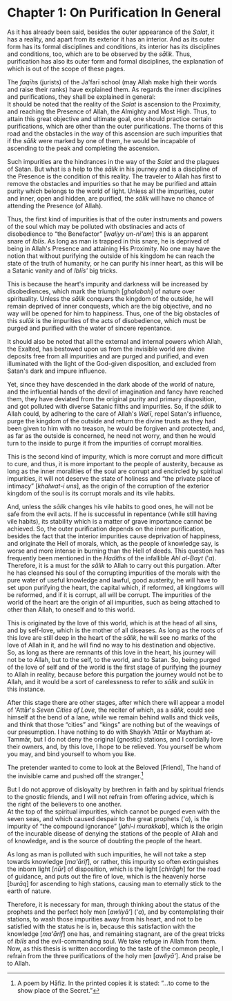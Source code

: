 Chapter 1: On Purification In General
=====================================

As it has already been said, besides the outer appearance of the
*Salat*, it has a reality, and apart from its exterior it has an
interior. And as its outer form has its formal disciplines and
conditions, its interior has its disciplines and conditions, too, which
are to be observed by the *sālik*. Thus, purification has also its outer
form and formal disciplines, the explanation of which is out of the
scope of these pages.

The *faqīh*s (jurists) of the Ja'farī school (may Allah make high their
words and raise their ranks) have explained them. As regards the inner
disciplines and purifications, they shall be explained in general:  
 It should be noted that the reality of the *Salat* is ascension to the
Proximity, and reaching the Presence of Allah, the Almighty and Most
High. Thus, to attain this great objective and ultimate goal, one should
practice certain purifications, which are other than the outer
purifications. The thorns of this road and the obstacles in the way of
this ascension are such impurities that if the *sālik* were marked by
one of them, he would be incapable of ascending to the peak and
completing the ascension.

Such impurities are the hindrances in the way of the *Salat* and the
plagues of Satan. But what is a help to the *sālik* in his journey and
is a discipline of the Presence is the condition of this reality. The
traveler to Allah has first to remove the obstacles and impurities so
that he may be purified and attain purity which belongs to the world of
light. Unless all the impurities, outer and inner, open and hidden, are
purified, the *sālik* will have no chance of attending the Presence (of
Allah).

Thus, the first kind of impurities is that of the outer instruments and
powers of the soul which may be polluted with obstinacies and acts of
disobedience to “the Benefactor” [*waliyy un-ni'am*] this is an apparent
snare of *Iblīs*. As long as man is trapped in this snare, he is
deprived of being in Allah's Presence and attaining His Proximity. No
one may have the notion that without purifying the outside of his
kingdom he can reach the state of the truth of humanity, or he can
purify his inner heart, as this will be a Satanic vanity and of *Iblīs'*
big tricks.

This is because the heart's impurity and darkness will be increased by
disobediences, which mark the triumph [*ghalabah*] of nature over
spirituality. Unless the *sālik* conquers the kingdom of the outside, he
will remain deprived of inner conquests, which are the big objective,
and no way will be opened for him to happiness. Thus, one of the big
obstacles of this *sulūk* is the impurities of the acts of disobedience,
which must be purged and purified with the water of sincere repentance.

It should also be noted that all the external and internal powers which
Allah, the Exalted, has bestowed upon us from the invisible world are
divine deposits free from all impurities and are purged and purified,
and even illuminated with the light of the God-given disposition, and
excluded from Satan's dark and impure influence.

Yet, since they have descended in the dark abode of the world of nature,
and the influential hands of the devil of imagination and fancy have
reached them, they have deviated from the original purity and primary
disposition, and got polluted with diverse Satanic filths and
impurities. So, if the *sālik* to Allah could, by adhering to the care
of Allah's *Walī*, repel Satan's influence, purge the kingdom of the
outside and return the divine trusts as they had been given to him with
no treason, he would be forgiven and protected, and, as far as the
outside is concerned, he need not worry, and then he would turn to the
inside to purge it from the impurities of corrupt moralities.

This is the second kind of impurity, which is more corrupt and more
difficult to cure, and thus, it is more important to the people of
austerity, because as long as the inner moralities of the soul are
corrupt and encircled by spiritual impurities, it will not deserve the
state of holiness and “the private place of intimacy” [*khalwat*-*i*
*uns*], as the origin of the corruption of the exterior kingdom of the
soul is its corrupt morals and its vile habits.

And, unless the *sālik* changes his vile habits to good ones, he will
not be safe from the evil acts. If he is successful in repentance (while
still having vile habits), its stability which is a matter of grave
importance cannot be achieved. So, the outer purification depends on the
inner purification, besides the fact that the interior impurities cause
deprivation of happiness, and originate the Hell of morals, which, as
the people of knowledge say, is worse and more intense in burning than
the Hell of deeds. This question has frequently been mentioned in the
*Hadiths* of the infallible *Ahl al-Bayt* ('*a*).  
 Therefore, it is a must for the *sālik* to Allah to carry out this
purgation. After he has cleansed his soul of the corrupting impurities
of the morals with the pure water of useful knowledge and lawful, good
austerity, he will have to set upon purifying the heart, the capital
which, if reformed, all kingdoms will be reformed, and if it is corrupt,
all will be corrupt. The impurities of the world of the heart are the
origin of all impurities, such as being attached to other than Allah, to
oneself and to this world.

This is originated by the love of this world, which is at the head of
all sins, and by self-love, which is the mother of all diseases. As long
as the roots of this love are still deep in the heart of the *sālik*, he
will see no marks of the love of Allah in it, and he will find no way to
his destination and objective. So, as long as there are remnants of this
love in the heart, his journey will not be to Allah, but to the self, to
the world, and to Satan. So, being purged of the love of self and of the
world is the first stage of purifying the journey to Allah in reality,
because before this purgation the journey would not be to Allah, and it
would be a sort of carelessness to refer to *sālik* and *sulūk* in this
instance.

After this stage there are other stages, after which there will appear a
model of 'Attār's *Seven Cities of Love*, the reciter of which, as a
*sālik*, could see himself at the bend of a lane, while we remain behind
walls and thick veils, and think that those “cities” and “kings” are
nothing but of the weavings of our presumption. I have nothing to do
with Shaykh 'Attār or Maytham at-Tammār, but I do not deny the original
(gnostic) stations, and I cordially love their owners, and, by this
love, I hope to be relieved. You yourself be whom you may, and bind
yourself to whom you like.

The pretender wanted to come to look at the Beloved [Friend], The hand
of the invisible came and pushed off the stranger.[^1]

But I do not approve of disloyalty by brethren in faith and by spiritual
friends to the gnostic friends, and I will not refrain from offering
advice, which is the right of the believers to one another.  
 At the top of the spiritual impurities, which cannot be purged even
with the seven seas, and which caused despair to the great prophets
('*a*), is the impurity of “the compound ignorance” [*jahl-i murakkab*],
which is the origin of the incurable disease of denying the stations of
the people of Allah and of knowledge, and is the source of doubting the
people of the heart.

As long as man is polluted with such impurities, he will not take a step
towards knowledge [*ma'ārif*], or rather, this impurity so often
extinguishes the inborn light [*nūr*] of disposition, which is the light
[*chirāgh*] for the road of guidance, and puts out the fire of love,
which is the heavenly horse [*burāq*] for ascending to high stations,
causing man to eternally stick to the earth of nature.

Therefore, it is necessary for man, through thinking about the status of
the prophets and the perfect holy men [*awliyā'*] ('*a*), and by
contemplating their stations, to wash those impurities away from his
heart, and not to be satisfied with the status he is in, because this
satisfaction with the knowledge [*ma'ārif*] one has, and remaining
stagnant, are of the great tricks of *Iblīs* and the evil-commanding
soul. We take refuge in Allah from them. Now, as this thesis is written
according to the taste of the common people, I refrain from the three
purifications of the holy men [*awliyā'*]. And praise be to Allah.

[^1]: A poem by Hāfiz. In the printed copies it is stated: ”…to come to
the show place of the Secret.”



